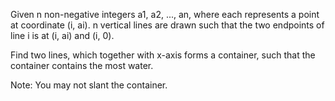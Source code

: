 Given n non-negative integers a1, a2, ..., an, where each represents a point at coordinate (i, ai). n vertical lines are drawn such that the two endpoints of line i is at (i, ai) and (i, 0). 

Find two lines, which together with x-axis forms a container, such that the container contains the most water.

Note: You may not slant the container.